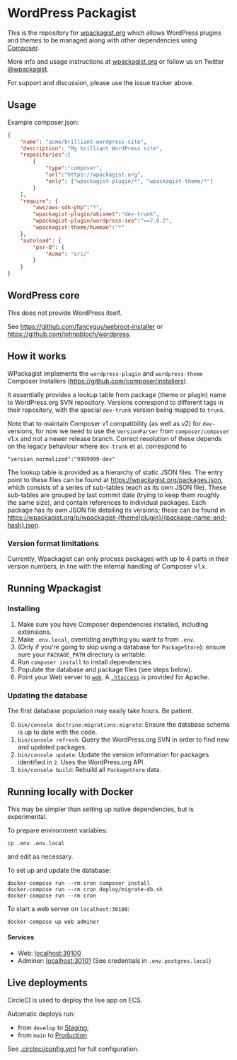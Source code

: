 WordPress Packagist
===

This is the repository for [wpackagist.org](https://wpackagist.org) which allows WordPress plugins and themes to be
managed along with other dependencies using [Composer](https://getcomposer.org).

More info and usage instructions at [wpackagist.org](https://wpackagist.org) or follow us on
Twitter [@wpackagist](https://twitter.com/wpackagist).

For support and discussion, please use the issue tracker above.

## Usage

Example composer.json:

```json
{
    "name": "acme/brilliant-wordpress-site",
    "description": "My brilliant WordPress site",
    "repositories":[
        {
            "type":"composer",
            "url":"https://wpackagist.org",
            "only": ["wpackagist-plugin/*", "wpackagist-theme/*"]
        }
    ],
    "require": {
        "aws/aws-sdk-php":"*",
        "wpackagist-plugin/akismet":"dev-trunk",
        "wpackagist-plugin/wordpress-seo":">=7.0.2",
        "wpackagist-theme/hueman":"*"
    },
    "autoload": {
        "psr-0": {
            "Acme": "src/"
        }
    }
}
```

## WordPress core

This does not provide WordPress itself.

See https://github.com/fancyguy/webroot-installer or https://github.com/johnpbloch/wordpress.

## How it works

WPackagist implements the `wordpress-plugin` and `wordpress-theme` Composer Installers
(https://github.com/composer/installers).

It essentially provides a lookup table from package (theme or plugin) name to WordPress.org
SVN repository. Versions correspond to different tags in their repository, with the special
`dev-trunk` version being mapped to `trunk`.

Note that to maintain Composer v1 compatibility (as well as v2)
for `dev-` versions, for now we need to use the `VersionParser` from
`composer/composer` v1.x and not a newer release branch. Correct resolution
of these depends on the legacy behaviour where `dev-trunk` et al. correspond to

    "version_normalized":"9999999-dev"

The lookup table is provided as a hierarchy of static JSON files. The entry point to these
files can be found at https://wpackagist.org/packages.json, which consists of a series of
sub-tables (each as its own JSON file). These sub-tables are grouped by last commit
date (trying to keep them roughly the same size), and contain references to individual packages.
Each package has its own JSON file detailing its versions; these can be found in
https://wpackagist.org/p/wpackagist-{theme|plugin}/{package-name-and-hash}.json.

### Version format limitations

Currently, Wpackagist can only process packages with up to 4 parts in their version numbers, in line with
the internal handling of Composer v1.x.

## Running Wpackagist

### Installing

1. Make sure you have Composer dependencies installed, including extensions.
2. Make `.env.local`, overriding anything you want to from `.env`.
3. (Only if you're going to skip using a database for `PackageStore`): ensure sure your `PACKAGE_PATH` directory is writable.
4. Run `composer install` to install dependencies.
5. Populate the database and package files (see steps below).
5. Point your Web server to [`web`](web/). A [`.htaccess`](web/.htaccess) is provided for Apache.

### Updating the database

The first database population may easily take hours. Be patient.

0. `bin/console doctrine:migrations:migrate`: Ensure the database schema is up to date with the code.
1. `bin/console refresh`: Query the WordPress.org SVN in order to find new and updated packages.
2. `bin/console update`: Update the version information for packages identified in `2`. Uses the WordPress.org API.
3. `bin/console build`: Rebuild all `PackageStore` data.

## Running locally with Docker

This may be simpler than setting up native dependencies, but is
experimental.

To prepare environment variables:

    cp .env .env.local

and edit as necessary.

To set up and update the database:

    docker-compose run --rm cron composer install
    docker-compose run --rm cron deploy/migrate-db.sh
    docker-compose run --rm cron

To start a web server on `localhost:30100`:

    docker-compose up web adminer

#### Services

* Web: [localhost:30100](http://localhost:30100)
* Adminer: [localhost:30101](http://localhost:30101) (See credentials in `.env.postgres.local`)

## Live deployments

CircleCI is used to deploy the live app on ECS.

Automatic deploys run:

* from `develop` to [Staging](https://staging-wpackagist.out.re);
* from `main` to [Production](https://wpackagist.org/)

See [.circleci/config.yml](./.circleci/config.yml) for full configuration.

